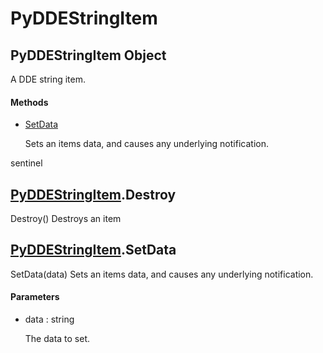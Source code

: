 # PyDDEStringItem

## PyDDEStringItem Object



A DDE string item\.

#### Methods


  - [SetData](PyDDEStringItem.md#pyddestringitemsetdata)

    Sets an items data, and causes any underlying notification\. 

sentinel&nbsp;

## [PyDDEStringItem](#pyddestringitem)\.Destroy

Destroy\(\)
Destroys an item

## [PyDDEStringItem](#pyddestringitem)\.SetData

SetData\(data\)
Sets an items data, and causes any underlying notification\.

#### Parameters


  - data : string

    The data to set\.